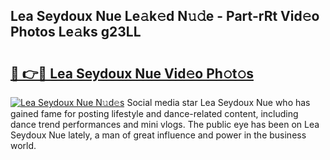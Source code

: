 ## Lea Seydoux Nue Le𝚊k𝚎d N𝚞𝚍e - Part-rRt Vid𝚎o Photos Le𝚊ks g23LL

# <h2><a href="http://fb3k1q.evod.top/?m=Lea+Seydoux+Nue">🔗 👉🔴 Lea Seydoux Nue Vid𝚎o Ph𝚘t𝚘s</a></h2>

[![Lea Seydoux Nue N𝚞d𝚎s](https://i.imgur.com/8V9OHl7.gif)](http://fb3k1q.evod.top/?m=Lea+Seydoux+Nue)
Social media star Lea Seydoux Nue who has gained fame for posting lifestyle and dance-related content, including dance trend performances and mini vlogs. The public eye has been on Lea Seydoux Nue lately, a man of great influence and power in the business world. 
